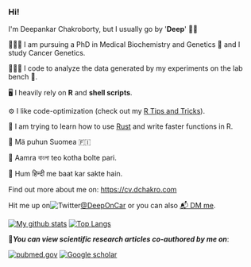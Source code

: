 ### Hi! 
I'm Deepankar Chakroborty, but I usually go by '**Deep**' 👋🏼



👨🏻‍🔬 I am pursuing a PhD in Medical Biochemistry and Genetics 🧬 and I study Cancer Genetics.

👨🏻‍💻 I code to analyze the data generated by my experiments on the lab bench 🧫.

🖥 I heavily rely on **R** and **shell scripts**.

⚙️ I like code-optimization (check out my [R Tips and Tricks](https://github.com/dchakro/benchmarkR/raw/master/results.pdf)).

🌱 I am trying to learn how to use [Rust](https://www.rust-lang.org) and write faster functions in R.

💬 Mä puhun Suomea 🇫🇮 
   
💬 Aamra বাংলা teo kotha bolte pari.
   
💬 Hum हिन्दी me baat kar sakte hain.

Find out more about me on: https://cv.dchakro.com

Hit me up on![Twitter](https://upload.wikimedia.org/wikipedia/en/thumb/9/9f/Twitter_bird_logo_2012.svg/20px-Twitter_bird_logo_2012.svg.png)[@DeepOnCar](https://twitter.com/DeepOnCar) or you can also [📬 DM me](https://twitter.com/messages/compose?recipient_id=869131514314883072).

[![My github stats](https://github-readme-stats.vercel.app/api?username=dchakro&show_icons=true&title_color=B51C31&icon_color=EDA700&text_color=18447E&bg_color=FFFFFF&hide=[])](https://github.com/dchakro) [![Top Langs](https://github-readme-stats.vercel.app/api/top-langs/?username=dchakro&text_color=18447E&bg_color=FFFFFF&title_color=B51C31)](https://github.com/dchakro)

📄***You can view scientific research articles co-authored by me on***:

[![pubmed.gov](https://upload.wikimedia.org/wikipedia/commons/thumb/f/fb/US-NLM-PubMed-Logo.svg/100px-US-NLM-PubMed-Logo.svg.png)](https://pubmed.ncbi.nlm.nih.gov/?term=Chakroborty%2C+Deepankar%5BAuthor%5D&sort=pubdate)
[![Google scholar](https://upload.wikimedia.org/wikipedia/commons/thumb/c/c7/Google_Scholar_logo.svg/50px-Google_Scholar_logo.svg.png)](https://scholar.google.fi/citations?user=a-SPfrYAAAAJ&hl=en)

